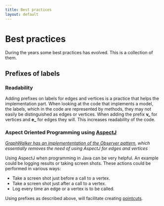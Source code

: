 ```yaml
---
title: Best practices
layout: default
---
```


# Best practices

During the years some best practices has evolved. This is a collection of them.


## Prefixes of labels

### Readability

Adding prefixes on labels for edges and vertices is a practice that helps the implementation part. When looking at the code that implements a model, the labels, which in the code are represented by methods, they may not easily be distinguished as edges or vertices. When adding the prefix **v_** for vertices and **e_** for edges they will. This increases readability of the code.

### Aspect Oriented Programming using [AspectJ](https://eclipse.org/aspectj/)

*[GraphWalker has an implemententation of the Observer pattern](https://github.com/GraphWalker/graphwalker-project/blob/master/graphwalker-core/src/test/java/org/graphwalker/core/event/ObserverTest.java), which essentially removes the need of using AspectJ for edges and vertices*

Using AspectJ when programming in Java can be very helpful. An example could be logging results or taking screen shots. These actions could be performed in various ways:
* Take a screen shot just before a call to a vertex.
* Take a screen shot just after a call to a vertex.
* Log every time an edge or a vertex is to be called.

Using prefixes as described above, will facilitate creating [pointcuts](http://blog.espenberntsen.net/2010/03/20/aspectj-cheat-sheet/).




